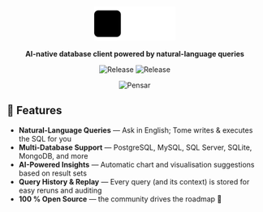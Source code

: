 <p align="center">
  <img src="./public/logo.svg" alt="Tome Logo" width="160" />
</p>
<p align="center"><strong>AI-native database client powered by natural-language queries</strong></p>
<p align="center">
  <img src="https://img.shields.io/github/v/release/joshkotrous/tome" alt="Release" width="100" />
  <img src="https://img.shields.io/github/actions/workflow/status/joshkotrous/tome/release.yml" alt="Release" width="100" />
</p>
<p align="center">
  <img src="https://pensar-brand-assets.s3.us-east-1.amazonaws.com/secured-with-pensar-badge.svg?=update" alt="Pensar" width="160" />
</p>

## 🚀 Features

- **Natural-Language Queries** — Ask in English; Tome writes & executes the SQL for you
- **Multi-Database Support** — PostgreSQL, MySQL, SQL Server, SQLite, MongoDB, and more
- **AI-Powered Insights** — Automatic chart and visualisation suggestions based on result sets
- **Query History & Replay** — Every query (and its context) is stored for easy reruns and auditing
- **100 % Open Source** — the community drives the roadmap 🌱
